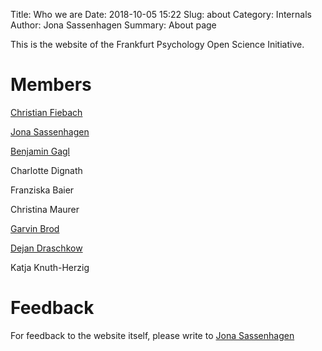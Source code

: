 Title: Who we are
Date: 2018-10-05 15:22
Slug: about
Category: Internals
Author: Jona Sassenhagen
Summary: About page

This is the website of the Frankfurt Psychology Open Science Initiative.

# Members

[Christian Fiebach](fiebach@psych.uni-frankfurt.de)

[Jona Sassenhagen](Sassenhagen@psych.uni-frankfurt.de)

[Benjamin Gagl](https://sites.google.com/site/gaglbenjamin/Home)

Charlotte Dignath

Franziska Baier

Christina Maurer

[Garvin Brod](brod@dipf.de)

[Dejan Draschkow](Draschkow@psych.uni-frankfurt.de)

Katja Knuth-Herzig

# Feedback
For feedback to the website itself, please write to [Jona Sassenhagen](Sassenhagen@psych.uni-frankfurt.de)
